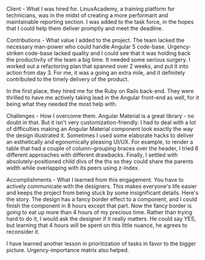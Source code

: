 Client - What I was hired for.
LinuxAcademy, a training platform for technicians, was in the midst of creating a more performant and maintainable reporting section.
I was added to the task force, in the hopes that I could help them deliver promptly and meet the deadline.

Contributions - What value I added to the project.
The team lacked the necessary man-power who could handle Angular 5 code-base.
Urgency-striken code-base lacked quality and I could see that it was holding back the productivity of the team a big time. It needed some serious surgery.
I worked out a refactoring plan that spanned over 2 weeks, and put it into action from day 3.
For me, it was a going an extra mile, and it definitely contributed to the timely delivery of the product.

In the first place, they hired me for the Ruby on Rails back-end. They were thrilled to have me actively taking lead in the Angular front-end as well, for it being what they needed the most help with.

Challenges - How I overcome them.
Angular Material is a great library - no doubt in that. But it isn't very customization-friendly.
I had to deal with a lot of difficulties making an Angular Material component look exactly the way the design illustrated it. Sometimes I used some elaborate hacks to deliver an esthetically and egonomically pleasing UI/UX.
For example, to render a table that had a couple of column-grouping braces over the header, I tried 6 different approaches with different drawbacks. Finally, I settled with absolutely-positioned child divs of the ths so they could share the parents width while overlapping with its peers using z-Index.

Accomplishments - What I learned from this engagement.
You have to actively communicate with the designers. This makes everyone's life easier and keeps the project from being stuck by some insignificant details.
Here's the story.
The design has a fancy border effect to a component, and I could finish the component in 8 hours except that part.
Now the fancy border is going to eat up more than 4 hours of my precious time.
Rather than trying hard to do it, I would ask the designer if it really matters. He could say YES, but learning that 4 hours will be spent on this little nuance, he agrees to reconsider it.

I have learned another lesson in prioritization of tasks in favor to the bigger picture.
Urgency-importance matrix also helped.
